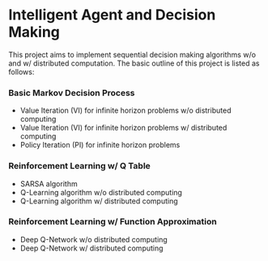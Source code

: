 # Intelligent Agent and Decision Making

This project aims to implement sequential decision making algorithms w/o and w/ distributed computation. The basic outline of this project is listed as follows:

### Basic Markov Decision Process

- Value Iteration (VI) for infinite horizon problems w/o distributed computing
- Value Iteration (VI) for infinite horizon problems w/ distributed computing
- Policy Iteration (PI) for infinite horizon problems

### Reinforcement Learning w/ Q Table

- SARSA algorithm
- Q-Learning algorithm w/o distributed computing
- Q-Learning algorithm w/ distributed computing

### Reinforcement Learning w/ Function Approximation

- Deep Q-Network w/o distributed computing 
- Deep Q-Network w/ distributed computing

